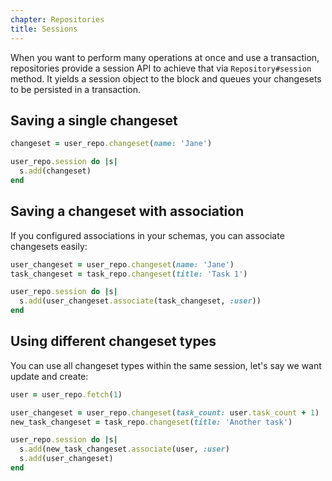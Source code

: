 ```yaml
---
chapter: Repositories
title: Sessions
---
```


When you want to perform many operations at once and use a transaction, repositories
provide a session API to achieve that via `Repository#session` method. It yields
a session object to the block and queues your changesets to be persisted in a transaction.

## Saving a single changeset

``` ruby
changeset = user_repo.changeset(name: 'Jane')

user_repo.session do |s|
  s.add(changeset)
end
```

## Saving a changeset with association

If you configured associations in your schemas, you can associate changesets easily:

``` ruby
user_changeset = user_repo.changeset(name: 'Jane')
task_changeset = task_repo.changeset(title: 'Task 1')

user_repo.session do |s|
  s.add(user_changeset.associate(task_changeset, :user))
end
```

## Using different changeset types

You can use all changeset types within the same session, let's say we want update and create:

``` ruby
user = user_repo.fetch(1)

user_changeset = user_repo.changeset(task_count: user.task_count + 1)
new_task_changeset = task_repo.changeset(title: 'Another task')

user_repo.session do |s|
  s.add(new_task_changeset.associate(user, :user)
  s.add(user_changeset)
end
```
